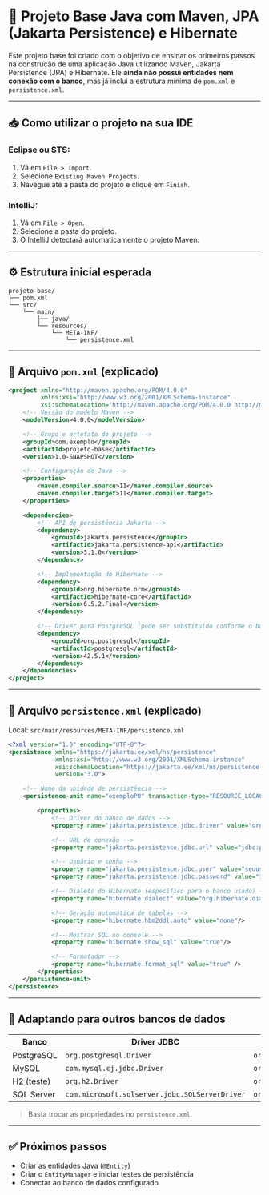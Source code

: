 # 🧱 Projeto Base Java com Maven, JPA (Jakarta Persistence) e Hibernate

Este projeto base foi criado com o objetivo de ensinar os primeiros passos na construção de uma aplicação Java utilizando Maven, Jakarta Persistence (JPA) e Hibernate. Ele **ainda não possui entidades nem conexão com o banco**, mas já inclui a estrutura mínima de `pom.xml` e `persistence.xml`.

---

## 📥 Como utilizar o projeto na sua IDE

### Eclipse ou STS:
1. Vá em `File > Import`.
2. Selecione `Existing Maven Projects`.
3. Navegue até a pasta do projeto e clique em `Finish`.

### IntelliJ:
1. Vá em `File > Open`.
2. Selecione a pasta do projeto.
3. O IntelliJ detectará automaticamente o projeto Maven.

---

## ⚙️ Estrutura inicial esperada

```
projeto-base/
├── pom.xml
└── src/
    └── main/
        ├── java/
        └── resources/
            └── META-INF/
                └── persistence.xml
```

---

## 📄 Arquivo `pom.xml` (explicado)

```xml
<project xmlns="http://maven.apache.org/POM/4.0.0"
         xmlns:xsi="http://www.w3.org/2001/XMLSchema-instance"
         xsi:schemaLocation="http://maven.apache.org/POM/4.0.0 http://maven.apache.org/xsd/maven-4.0.0.xsd">
    <!-- Versão do modelo Maven -->
    <modelVersion>4.0.0</modelVersion>

    <!-- Grupo e artefato do projeto -->
    <groupId>com.exemplo</groupId>
    <artifactId>projeto-base</artifactId>
    <version>1.0-SNAPSHOT</version>

    <!-- Configuração do Java -->
    <properties>
        <maven.compiler.source>11</maven.compiler.source>
        <maven.compiler.target>11</maven.compiler.target>
    </properties>

    <dependencies>
        <!-- API de persistência Jakarta -->
        <dependency>
            <groupId>jakarta.persistence</groupId>
            <artifactId>jakarta.persistence-api</artifactId>
            <version>3.1.0</version>
        </dependency>

        <!-- Implementação do Hibernate -->
        <dependency>
            <groupId>org.hibernate.orm</groupId>
            <artifactId>hibernate-core</artifactId>
            <version>6.5.2.Final</version>
        </dependency>

        <!-- Driver para PostgreSQL (pode ser substituído conforme o banco) -->
        <dependency>
            <groupId>org.postgresql</groupId>
            <artifactId>postgresql</artifactId>
            <version>42.5.1</version>
        </dependency>
    </dependencies>
</project>
```

---

## 📄 Arquivo `persistence.xml` (explicado)

Local: `src/main/resources/META-INF/persistence.xml`

```xml
<?xml version="1.0" encoding="UTF-8"?>
<persistence xmlns="https://jakarta.ee/xml/ns/persistence"
             xmlns:xsi="http://www.w3.org/2001/XMLSchema-instance"
             xsi:schemaLocation="https://jakarta.ee/xml/ns/persistence https://jakarta.ee/xml/ns/persistence/persistence_3_0.xsd"
             version="3.0">

    <!-- Nome da unidade de persistência -->
    <persistence-unit name="exemploPU" transaction-type="RESOURCE_LOCAL">

        <properties>
            <!-- Driver do banco de dados -->
            <property name="jakarta.persistence.jdbc.driver" value="org.postgresql.Driver"/>

            <!-- URL de conexão -->
            <property name="jakarta.persistence.jdbc.url" value="jdbc:postgresql://localhost:5432/seubanco"/>

            <!-- Usuário e senha -->
            <property name="jakarta.persistence.jdbc.user" value="seuusuario"/>
            <property name="jakarta.persistence.jdbc.password" value="123456"/>

            <!-- Dialeto do Hibernate (específico para o banco usado) -->
            <property name="hibernate.dialect" value="org.hibernate.dialect.PostgreSQLDialect"/>

            <!-- Geração automática de tabelas -->
            <property name="hibernate.hbm2ddl.auto" value="none"/>

            <!-- Mostrar SQL no console -->
            <property name="hibernate.show_sql" value="true"/>

            <!-- Formatador -->
            <property name="hibernate.format_sql" value="true" />
        </properties>
    </persistence-unit>
</persistence>
```

---

## 🔄 Adaptando para outros bancos de dados

| Banco        | Driver JDBC                          | Dialeto Hibernate                                |
|--------------|--------------------------------------|--------------------------------------------------|
| PostgreSQL   | `org.postgresql.Driver`              | `org.hibernate.dialect.PostgreSQLDialect`       |
| MySQL        | `com.mysql.cj.jdbc.Driver`           | `org.hibernate.dialect.MySQLDialect`            |
| H2 (teste)   | `org.h2.Driver`                      | `org.hibernate.dialect.H2Dialect`               |
| SQL Server   | `com.microsoft.sqlserver.jdbc.SQLServerDriver` | `org.hibernate.dialect.SQLServerDialect` |

> Basta trocar as propriedades no `persistence.xml`.

---

## ✅ Próximos passos

- Criar as entidades Java (`@Entity`)
- Criar o `EntityManager` e iniciar testes de persistência
- Conectar ao banco de dados configurado

